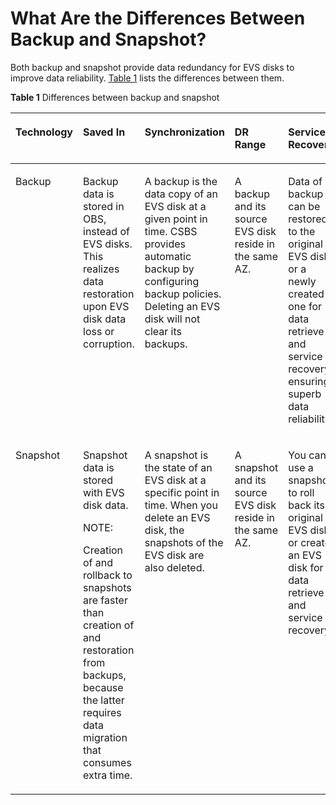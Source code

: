 # What Are the Differences Between Backup and Snapshot?<a name="EN-US_TOPIC_0126372448"></a>

Both backup and snapshot provide data redundancy for EVS disks to improve data reliability.  [Table 1](#table20229141185044)  lists the differences between them.

**Table  1**  Differences between backup and snapshot

<a name="table20229141185044"></a>
<table><thead align="left"><tr id="row15865513185044"><th class="cellrowborder" valign="top" width="17%" id="mcps1.2.6.1.1"><p id="p23234826185044"><a name="p23234826185044"></a><a name="p23234826185044"></a>Technology</p>
</th>
<th class="cellrowborder" valign="top" width="23%" id="mcps1.2.6.1.2"><p id="p2972717185044"><a name="p2972717185044"></a><a name="p2972717185044"></a>Saved In</p>
</th>
<th class="cellrowborder" valign="top" width="24%" id="mcps1.2.6.1.3"><p id="p39463562185044"><a name="p39463562185044"></a><a name="p39463562185044"></a>Synchronization</p>
</th>
<th class="cellrowborder" valign="top" width="16%" id="mcps1.2.6.1.4"><p id="p42431943185044"><a name="p42431943185044"></a><a name="p42431943185044"></a>DR Range</p>
</th>
<th class="cellrowborder" valign="top" width="20%" id="mcps1.2.6.1.5"><p id="p14435340185044"><a name="p14435340185044"></a><a name="p14435340185044"></a>Service Recovery</p>
</th>
</tr>
</thead>
<tbody><tr id="row62809202185044"><td class="cellrowborder" valign="top" width="17%" headers="mcps1.2.6.1.1 "><p id="p54380567185044"><a name="p54380567185044"></a><a name="p54380567185044"></a>Backup</p>
</td>
<td class="cellrowborder" valign="top" width="23%" headers="mcps1.2.6.1.2 "><p id="p42749784185044"><a name="p42749784185044"></a><a name="p42749784185044"></a>Backup data is stored in OBS, instead of EVS disks. This realizes data restoration upon EVS disk data loss or corruption.</p>
</td>
<td class="cellrowborder" valign="top" width="24%" headers="mcps1.2.6.1.3 "><p id="p36687371185155"><a name="p36687371185155"></a><a name="p36687371185155"></a>A backup is the data copy of an EVS disk at a given point in time. CSBS provides automatic backup by configuring backup policies. Deleting an EVS disk will not clear its backups.</p>
</td>
<td class="cellrowborder" valign="top" width="16%" headers="mcps1.2.6.1.4 "><p id="p33395921185044"><a name="p33395921185044"></a><a name="p33395921185044"></a>A backup and its source EVS disk reside in the same AZ. </p>
</td>
<td class="cellrowborder" valign="top" width="20%" headers="mcps1.2.6.1.5 "><p id="p55913259185228"><a name="p55913259185228"></a><a name="p55913259185228"></a>Data of a backup can be restored to the original EVS disk or a newly created one for data retrieve and service recovery, ensuring superb data reliability.</p>
</td>
</tr>
<tr id="row52218143185044"><td class="cellrowborder" valign="top" width="17%" headers="mcps1.2.6.1.1 "><p id="p1811200185044"><a name="p1811200185044"></a><a name="p1811200185044"></a>Snapshot</p>
</td>
<td class="cellrowborder" valign="top" width="23%" headers="mcps1.2.6.1.2 "><p id="p4522786718532"><a name="p4522786718532"></a><a name="p4522786718532"></a>Snapshot data is stored with EVS disk data.</p>
<div class="note" id="note439761918532"><a name="note439761918532"></a><a name="note439761918532"></a><span class="notetitle"> NOTE: </span><div class="notebody"><p id="p3957857618532"><a name="p3957857618532"></a><a name="p3957857618532"></a>Creation of and rollback to snapshots are faster than creation of and restoration from backups, because the latter requires data migration that consumes extra time.</p>
</div></div>
</td>
<td class="cellrowborder" valign="top" width="24%" headers="mcps1.2.6.1.3 "><p id="p5975691185310"><a name="p5975691185310"></a><a name="p5975691185310"></a>A snapshot is the state of an EVS disk at a specific point in time. When you delete an EVS disk, the snapshots of the EVS disk are also deleted.</p>
</td>
<td class="cellrowborder" valign="top" width="16%" headers="mcps1.2.6.1.4 "><p id="p63972361185316"><a name="p63972361185316"></a><a name="p63972361185316"></a>A snapshot and its source EVS disk reside in the same AZ.</p>
</td>
<td class="cellrowborder" valign="top" width="20%" headers="mcps1.2.6.1.5 "><p id="p1833826517212"><a name="p1833826517212"></a><a name="p1833826517212"></a>You can use a snapshot to roll back its original EVS disk or create an EVS disk for data retrieve and service recovery.</p>
</td>
</tr>
</tbody>
</table>

